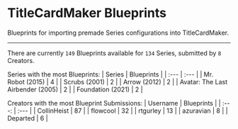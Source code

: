 # TitleCardMaker Blueprints

Blueprints for importing premade Series configurations into TitleCardMaker.

---

There are currently `149` Blueprints available for `134` Series, submitted by `8` Creators.

Series with the most Blueprints:
| Series | Blueprints |
| :--- | :--- |
| Mr. Robot (2015) | 4 |
| Scrubs (2001) | 2 |
| Arrow (2012) | 2 |
| Avatar: The Last Airbender (2005) | 2 |
| Foundation (2021) | 2 |

Creators with the most Blueprint Submissions:
| Username | Blueprints |
| :---: | :--- |
| CollinHeist | 87 |
| flowcool | 32 |
| rtgurley | 13 |
| azuravian | 8 |
| Departed | 6 |
